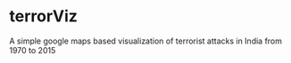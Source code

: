 # terrorViz
A simple google maps based visualization of terrorist attacks in India from 1970 to 2015
